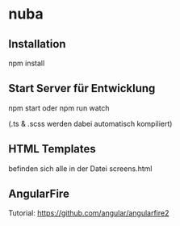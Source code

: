 # nuba

## Installation
npm install


## Start Server für Entwicklung
npm start
oder npm run watch

(.ts & .scss werden dabei automatisch kompiliert)

## HTML Templates
befinden sich alle in der Datei screens.html

## AngularFire
Tutorial: https://github.com/angular/angularfire2
